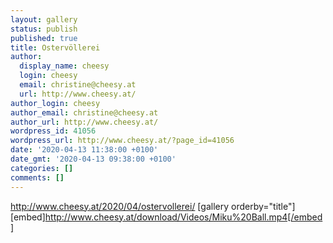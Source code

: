 ```yaml
---
layout: gallery
status: publish
published: true
title: Ostervöllerei
author:
  display_name: cheesy
  login: cheesy
  email: christine@cheesy.at
  url: http://www.cheesy.at/
author_login: cheesy
author_email: christine@cheesy.at
author_url: http://www.cheesy.at/
wordpress_id: 41056
wordpress_url: http://www.cheesy.at/?page_id=41056
date: '2020-04-13 11:38:00 +0100'
date_gmt: '2020-04-13 09:38:00 +0100'
categories: []
comments: []
---
```

http://www.cheesy.at/2020/04/ostervollerei/
[gallery orderby="title"]
[embed]http://www.cheesy.at/download/Videos/Miku%20Ball.mp4[/embed]
